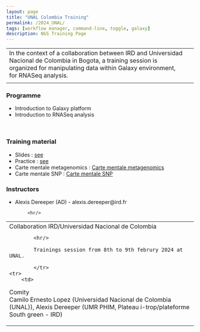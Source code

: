 ```yaml
---
layout: page
title: "UNAL Colombia Training"
permalink: /2024_UNAL/
tags: [workflow manager, command-line, toggle, galaxy]
description: NGS Training Page
---
```


<table class="table-contact">
	<tr>
		<td>
			In the context of a collaboration between IRD and Universidad Nacional de Colombia in Bogota, a training session is organized for manipulating data within Galaxy environment, for RNASeq analysis.
		</td>
	<tr>
		<td><a class="logo" href="https://unal.edu.co/"><img class="img-logo" src="{{ site.url }}/images/logo/logo-Universidad-Nacional.png" alt="" /></a></td>
		<td><a class="logo" href="http://bioinfo.ird.fr"><img class="img-logo"   src="{{ site.url }}/images/logo/i-trop-longtransparent.png" alt="" /></a></td>
	</tr>
</table>

<table class="table-contact">
	<tr>
		<td>
Collaboration IRD/Universidad Nacional de Colombia
<br />
			
			<hr/>
			
			Trainings session from 8th to 9th februry 2024 at UNAL.
			
			</tr>
	<tr>
		<td>
Comity
		<br />
Camilo Ernesto Lopez (Universidad Nacional de Colombia (UNAL)), Alexis Dereeper (UMR PHIM, Plateau i-trop/plateforme South green - IRD)
		</td></tr>
	



<div id="colonne1">
<h3>Programme</h3>
<ul>
<li>Introduction to Galaxy platform </li>
<li>Introduction to RNASeq analysis</li>
</ul>
    <br />
</div>


<div id="colonne3">
<h3>Training material</h3>
<ul>
   <li>Slides : <a target="_blank" href="{{ site.url }}/files/Burkina-intro-complet-1-194.pdf">see</a></li>
   <li>Practice : <a target="_blank" href="https://github.com/SouthGreenPlatform/training_SV_teaching/tree/2022_burkina">see</a> </li>
	 <li>Carte mentale metagenomics : <a target="_blank" href="https://github.com/SouthGreenPlatform/training_SV_teaching/raw/2022_burkina/carte_mentale_metagenomics.png">Carte mentale metagenomics</a> </li>
	<li>Carte mentale SNP : <a target="_blank" href="https://github.com/SouthGreenPlatform/training_SV_teaching/raw/2022_burkina/carte_mentale_snp.png">Carte mentale SNP</a> </li>
</ul>
</div>



<div id="nextInline" class="clearfix">
<h3>Instructors</h3>
<ul>
    <li>Alexis Dereeper (AD) - alexis.dereeper@ird.fr </li>
</ul>
			
			<hr/>
	

</div> 



